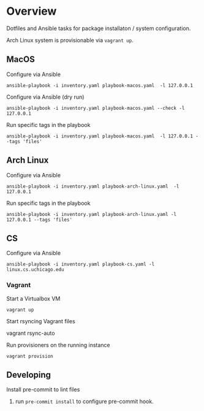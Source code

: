 # Overview

Dotfiles and Ansible tasks for package installaton / system configuration.

Arch Linux system is provisionable via `vagrant up`.

## MacOS

Configure via Ansible

    ansible-playbook -i inventory.yaml playbook-macos.yaml  -l 127.0.0.1

Configure via Ansible (dry run)

    ansible-playbook -i inventory.yaml playbook-macos.yaml --check -l 127.0.0.1

Run specific tags in the playbook

    ansible-playbook -i inventory.yaml playbook-macos.yaml  -l 127.0.0.1 --tags 'files'

## Arch Linux

Configure via Ansible

    ansible-playbook -i inventory.yaml playbook-arch-linux.yaml  -l 127.0.0.1

Run specific tags in the playbook

    ansible-playbook -i inventory.yaml playbook-arch-linux.yaml -l 127.0.0.1 --tags 'files'

## CS

Configure via Ansible

    ansible-playbook -i inventory.yaml playbook-cs.yaml -l linux.cs.uchicago.edu

### Vagrant

Start a Virtualbox VM

    vagrant up

Start rsyncing Vagrant files

   vagrant rsync-auto

Run provisioners on the running instance

    vagrant provision

## Developing

Install pre-commit to lint files

1. run `pre-commit install` to configure pre-commit hook.
